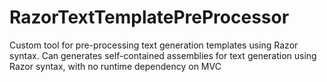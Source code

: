 # RazorTextTemplatePreProcessor
Custom tool for pre-processing text generation templates using Razor syntax.
Can generates self-contained assemblies for text generation using Razor syntax, with no runtime dependency on MVC
